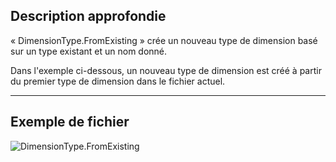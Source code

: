 ## Description approfondie
« DimensionType.FromExisting » crée un nouveau type de dimension basé sur un type existant et un nom donné.

Dans l'exemple ci-dessous, un nouveau type de dimension est créé à partir du premier type de dimension dans le fichier actuel.
___
## Exemple de fichier

![DimensionType.FromExisting](./Revit.Elements.DimensionType.FromExisting_img.jpg)
